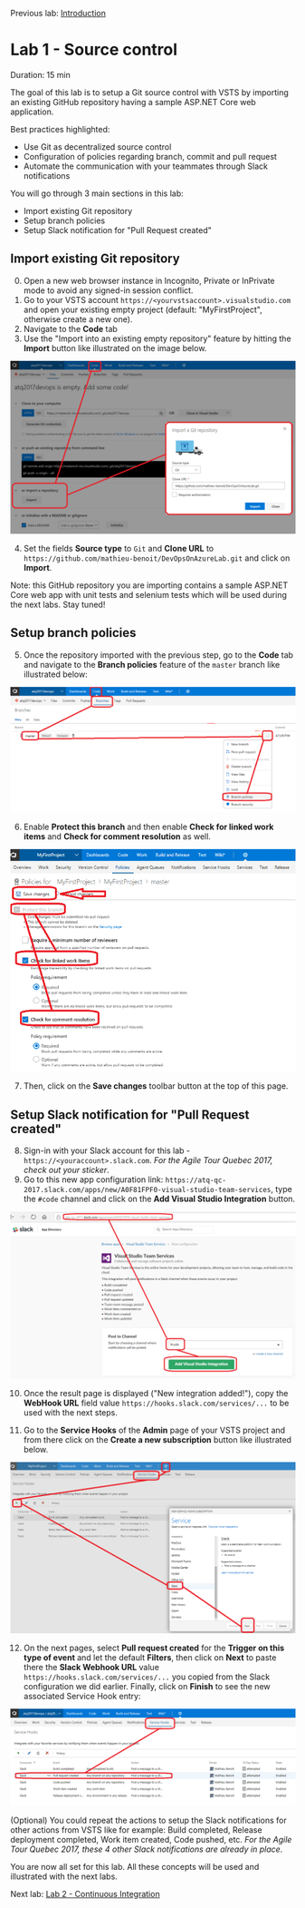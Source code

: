 Previous lab: [Introduction](../Introduction/README.md)

# Lab 1 - Source control

Duration: 15 min

The goal of this lab is to setup a Git source control with VSTS by importing an existing GitHub repository having a sample ASP.NET Core web application. 

Best practices highlighted:

- Use Git as decentralized source control
- Configuration of policies regarding branch, commit and pull request
- Automate the communication with your teammates through Slack notifications

You will go through 3 main sections in this lab:

- Import existing Git repository
- Setup branch policies
- Setup Slack notification for "Pull Request created"

## Import existing Git repository

0. Open a new web browser instance in Incognito, Private or InPrivate mode to avoid any signed-in session conflict.
1. Go to your VSTS account `https://<yourvstsaccount>.visualstudio.com` and open your existing empty project (default: "MyFirstProject", otherwise create a new one).
2. Navigate to the **Code** tab
3. Use the "Import into an existing empty repository" feature by hitting the **Import** button like illustrated on the image below.

![VSTSCode - Import GitHub Repository](./imgs/VSTSCode-ImportGitHubRepository.PNG)

4. Set the fields **Source type** to `Git` and **Clone URL** to `https://github.com/mathieu-benoit/DevOpsOnAzureLab.git` and click on **Import**.

Note: this GitHub repository you are importing contains a sample ASP.NET Core web app with unit tests and selenium tests which will be used during the next labs. Stay tuned!

## Setup branch policies

5. Once the repository imported with the previous step, go to the **Code** tab and navigate to the **Branch policies** feature of the `master` branch like illustrated below:

![VSTSCode - Go To Branch Policies](./imgs/VSTSCode-GoTo-BranchPolicies.PNG)

6. Enable **Protect this branch** and then enable **Check for linked work items** and **Check for comment resolution** as well.

![VSTSCode - Setup Branch Policies](./imgs/VSTSCode-Setup-BranchPolicies.PNG)

7. Then, click on the **Save changes** toolbar button at the top of this page.

## Setup Slack notification for "Pull Request created"

8. Sign-in with your Slack account for this lab - `https://<youraccount>.slack.com`. *For the Agile Tour Quebec 2017, check out your sticker*.
9. Go to this new app configuration link: `https://atq-qc-2017.slack.com/apps/new/A0F81FPF0-visual-studio-team-services`, type the `#code` channel and click on the **Add Visual Studio Integration** button.

![Slack - Add Visual Studio Integration - Code Pushed](./imgs/Slack-AddVisualStudioIntegration-CodePushed.PNG)

10. Once the result page is displayed ("New integration added!"),  copy the **WebHook URL** field value `https://hooks.slack.com/services/...` to be used with the next steps. 

11. Go to the **Service Hooks** of the **Admin** page of your VSTS project and from there click on the **Create a new subscription** button like illustrated below.

![ServiceHooks - Notification To Slack - Setup](./imgs/ServiceHooks-NotificationToSlack-Setup.PNG)

12. On the next pages, select **Pull request created** for the **Trigger on this type of event** and let the default **Filters**, then click on **Next** to paste there the **Slack Webhook URL** value `https://hooks.slack.com/services/...` you copied from the Slack configuration we did earlier. Finally, click on **Finish** to see the new associated Service Hook entry:

![ServiceHooks - Pull Request Created Notification To Slack - Added](./imgs/ServiceHooks-PullRequestCreatedNotificationToSlack-Added.PNG)

(Optional) You could repeat the actions to setup the Slack notifications for other actions from VSTS like for example: Build completed, Release deployment completed, Work item created, Code pushed, etc. *For the Agile Tour Quebec 2017, these 4 other Slack notifications are already in place*.

You are now all set for this lab. All these concepts will be used and illustrated with the next labs.

Next lab: [Lab 2 - Continuous Integration](../Lab%202%20-%20Continuous%20Integration/README.md)
